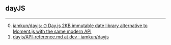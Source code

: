 ## dayJS

---

0. [iamkun/dayjs: ⏰ Day.js 2KB immutable date library alternative to Moment.js with the same modern API](https://github.com/iamkun/dayjs)
1. [dayjs/API-reference.md at dev · iamkun/dayjs](https://github.com/iamkun/dayjs/blob/dev/docs/zh-cn/API-reference.md)
